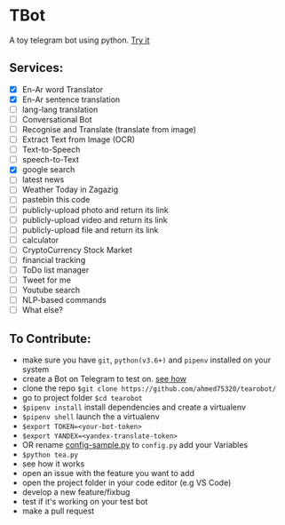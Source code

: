 # TBot
  A toy telegram bot using python. [Try it](https://t.me/tearobot)

## Services:
- [x] En-Ar word Translator
- [x] En-Ar sentence translation
- [ ] lang-lang translation
- [ ] Conversational Bot
- [ ] Recognise and Translate (translate from image)
- [ ] Extract Text from Image (OCR)
- [ ] Text-to-Speech
- [ ] speech-to-Text
- [x] google search
- [ ] latest news
- [ ] Weather Today in Zagazig
- [ ] pastebin this code
- [ ] publicly-upload photo and return its link
- [ ] publicly-upload video and return its link
- [ ] publicly-upload file and return its link
- [ ] calculator
- [ ] CryptoCurrency Stock Market
- [ ] financial tracking
- [ ] ToDo list manager
- [ ] Tweet for me
- [ ] Youtube search
- [ ] NLP-based commands
- [ ] What else?

## To Contribute:
* make sure you have `git`, `python(v3.6+)` and `pipenv` installed on your system
* create a Bot on Telegram to test on. [see how](https://core.telegram.org/bots#3-how-do-i-create-a-bot)
* clone the repo `$git clone https://github.com/ahmed75320/tearobot/`
* go to project folder `$cd tearobot`
* `$pipenv install` install dependencies and create a virtualenv
* `$pipenv shell` launch the a virtualenv
* `$export TOKEN=<your-bot-token>`
* `$export YANDEX=<yandex-translate-token>`
* OR rename [config-sample.py](./config-sample.py) to `config.py` add your Variables
* `$python tea.py`
* see how it works
* open an issue with the feature you want to add
* open the project folder in your code editor (e.g VS Code)
* develop a new feature/fixbug
* test if it's working on your test bot
* make a pull request
